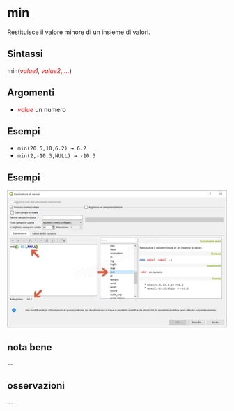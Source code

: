 # min

Restituisce il valore minore di un insieme di valori.

## Sintassi

min(_<span style="color:red;">value1</span>, <span style="color:red;">value2</span>, <span style="color:red;">…</span>_)

## Argomenti

* _<span style="color:red;">value</span>_ un numero

## Esempi

* `min(20.5,10,6.2) → 6.2`
* `min(2,-10.3,NULL) → -10.3`

## Esempi

![](../../img/matematica/min/min1.png)

## nota bene

--

## osservazioni

--
